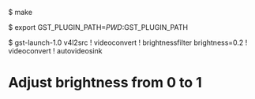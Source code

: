 $ make

$ export GST_PLUGIN_PATH=$PWD:$GST_PLUGIN_PATH

$ gst-launch-1.0 v4l2src ! videoconvert ! brightnessfilter brightness=0.2 ! videoconvert ! autovideosink

# Adjust brightness from 0 to 1
